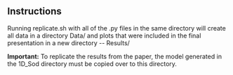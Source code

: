 ## Instructions

Running replicate.sh with all of the .py files in the same directory will create all data in a directory Data/ and plots that were included in the final presentation in a new directory -- Results/

**Important:** To replicate the results from the paper, the model generated in the 1D_Sod directory must be copied over to this directory.
